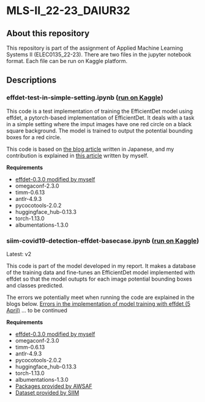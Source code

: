 # MLS-II_22-23_DAIUR32


## About this repository

This repository is part of the assignment of Applied Machine Learning Systems II (ELEC0135_22-23). There are two files in the jupyter notebook format. Each file can be run on Kaggle platform. 



## Descriptions

### effdet-test-in-simple-setting.ipynb ([run on Kaggle](https://www.kaggle.com/code/nekot0/effdet-simpletest))

This code is a test implementation of training the EfficientDet model using effdet, a pytorch-based implementation of EfficientDet. It deals with a task in a simple setting where the imput images have one red circle on a black square background. The model is trained to output the potential bounding boxes for a red circle. 

This code is based on [the blog article](https://endaaman.me/tips/training-effcientdet-pytorch) written in Japanese, and my contribution is explained in [this article](https://dev.to/nekot0/efficientdet-implementation-in-a-simple-setting-4em3) written by myself. 

**Requirements**
- [effdet-0.3.0 modified by myself](https://www.kaggle.com/datasets/nekot0/effdet-030-package-dataset)
- omegaconf-2.3.0
- timm-0.6.13
- antlr-4.9.3
- pycocotools-2.0.2
- huggingface_hub-0.13.3
- torch-1.13.0
- albumentations-1.3.0



### siim-covid19-detection-effdet-basecase.ipynb ([run on Kaggle](https://www.kaggle.com/code/nekot0/siim-covid19-detection-effdet-basecase))
Latest: v2

This code is part of the model developed in my report. It makes a database of the training data and fine-tunes an EfficientDet model implemented with effdet so that the model outupts for each image potential bounding boxes and classes predicted. 

The errors we potentially meet when running the code are explained in the blogs below. 
[Errors in the implementation of model training with effdet (5 April)](https://dev.to/nekot0/errors-in-the-implementation-of-model-training-with-effdet-4pcd)
... to be continued

__**Requirements**__
- [effdet-0.3.0 modified by myself](https://www.kaggle.com/datasets/nekot0/effdet-030-package-dataset)
- omegaconf-2.3.0
- timm-0.6.13
- antlr-4.9.3
- pycocotools-2.0.2
- huggingface_hub-0.13.3
- torch-1.13.0
- albumentations-1.3.0
- [Packages provided by AWSAF](https://www.kaggle.com/code/awsaf49/pydicom-conda-helper)
- [Dataset provided by SIIM](https://www.kaggle.com/competitions/siim-covid19-detection/data)
